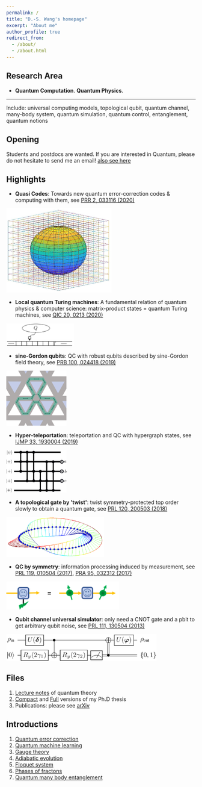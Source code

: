```yaml
---
permalink: /
title: "D.-S. Wang's homepage"
excerpt: "About me"
author_profile: true
redirect_from: 
  - /about/
  - /about.html
---
```



Research Area
------
* **Quantum Computation**.  **Quantum Physics**. 

------
Include: universal computing models, topological qubit, quantum channel, many-body system, quantum simulation, quantum control, entanglement, quantum notions

Opening 
------
Students and postdocs are wanted. If you are interested in Quantum, please do not hesitate to send me an email! [also see here](http://www.itp.cas.cn/zprc/202012/t20201202_5806045.html)

Highlights
------
* **Quasi Codes**: Towards new quantum error-correction codes & computing with them, see [PRR 2, 033116 (2020)](https://journals.aps.org/prresearch/abstract/10.1103/PhysRevResearch.2.033116)

<img src="/images/gate-cell.jpg" alt="/images/gate-cell" width="280"/>

* **Local quantum Turing machines**: A fundamental relation of quantum physics & computer science: matrix-product states = quantum Turing machines, see [QIC 20, 0213 (2020)](http://www.rintonpress.com/xxqic20/qic-20-34/0213-0229.pdf)

<img src="/images/TM.png" alt="/images/TM" width="180"/>

* **sine-Gordon qubits**: QC with robust qubits described by sine-Gordon field theory, see [PRB 100, 024418 (2019)](https://journals.aps.org/prb/abstract/10.1103/PhysRevB.100.024418)

<img src="/images/sGQ.png" alt="/images/sGQ" width="160"/>

* **Hyper-teleportation**: teleportation and QC with hypergraph states, see [IJMP 33, 1930004 (2019)](https://www.worldscientific.com/doi/10.1142/S0217979219300044)

<img src="/images/hyper-teleport.png" alt="/images/hyper-teleport" width="160"/>

* **A topological gate by 'twist'**: twist symmetry-protected top order slowly to obtain a quantum gate, see [PRL 120, 200503 (2018)](https://doi.org/10.1103/PhysRevLett.120.200503)

<img src="/images/twist.png" alt="/images/twist" width="260"/>

* **QC by symmetry**: information processing induced by measurement, see [PRL 119, 010504 (2017)](https://doi.org/10.1103/PhysRevLett.119.010504), [PRA 95, 032312 (2017)](https://doi.org/10.1103/PhysRevA.95.032312) 

<img src="/images/mbqc.png" alt="/images/mbqc" width="300"/>

* **Qubit channel universal simulator**: only need a CNOT gate and a pbit to get arbitrary qubit noise, see [PRL 111, 130504 (2013)](https://doi.org/10.1103/PhysRevLett.111.130504)

<img src="/images/qubit_channel.png" alt="/images/qubit_channel" width="400"/>


Files
------
1. [Lecture notes](http://wdscultan.github.io/files/qphys.pdf) of quantum theory
1. [Compact](http://wdscultan.github.io/files/AQCS_Wang.pdf) and [Full](https://prism.ucalgary.ca/handle/11023/2466) versions of my Ph.D thesis
1. Publications: please see [arXiv](https://arxiv.org/list/quant-ph/new)

Introductions
------
1. [Quantum error correction](http://wdscultan.github.io/files/QEC.pdf)
2. [Quantum machine learning](http://wdscultan.github.io/files/QML.pdf)
3. [Gauge theory](http://wdscultan.github.io/files/Gauge.pdf)
4. [Adiabatic evolution](http://wdscultan.github.io/files/AE.pdf)
5. [Floquet system](http://wdscultan.github.io/files/Floquet.pdf)
6. [Phases of fractons](http://wdscultan.github.io/files/Fracton.pdf)
7. [Quantum many body entanglement](http://wdscultan.github.io/files/MBE.pdf)
